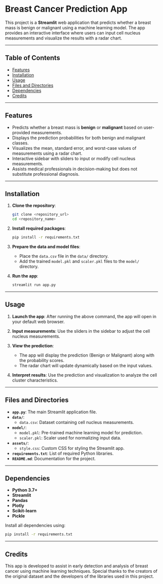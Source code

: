 # Breast Cancer Prediction App

This project is a **Streamlit** web application that predicts whether a breast mass is benign or malignant using a machine learning model. The app provides an interactive interface where users can input cell nucleus measurements and visualize the results with a radar chart.

---

## Table of Contents
- [Features](#features)
- [Installation](#installation)
- [Usage](#usage)
- [Files and Directories](#files-and-directories)
- [Dependencies](#dependencies)
- [Credits](#credits)

---

## Features
- Predicts whether a breast mass is **benign** or **malignant** based on user-provided measurements.
- Displays the prediction probabilities for both benign and malignant classes.
- Visualizes the mean, standard error, and worst-case values of measurements using a radar chart.
- Interactive sidebar with sliders to input or modify cell nucleus measurements.
- Assists medical professionals in decision-making but does not substitute professional diagnosis.

---

## Installation

1. **Clone the repository**:
   ```bash
   git clone <repository_url>
   cd <repository_name>
   ```

2. **Install required packages**:
   ```bash
   pip install -r requirements.txt
   ```

3. **Prepare the data and model files**:
   - Place the `data.csv` file in the `data/` directory.
   - Add the trained `model.pkl` and `scaler.pkl` files to the `model/` directory.

4. **Run the app**:
   ```bash
   streamlit run app.py
   ```

---

## Usage

1. **Launch the app**:
   After running the above command, the app will open in your default web browser.

2. **Input measurements**:
   Use the sliders in the sidebar to adjust the cell nucleus measurements.

3. **View the prediction**:
   - The app will display the prediction (Benign or Malignant) along with the probability scores.
   - The radar chart will update dynamically based on the input values.

4. **Interpret results**:
   Use the prediction and visualization to analyze the cell cluster characteristics.

---

## Files and Directories

- **`app.py`**: The main Streamlit application file.
- **`data/`**:
  - `data.csv`: Dataset containing cell nucleus measurements.
- **`model/`**:
  - `model.pkl`: Pre-trained machine learning model for prediction.
  - `scaler.pkl`: Scaler used for normalizing input data.
- **`assets/`**:
  - `style.css`: Custom CSS for styling the Streamlit app.
- **`requirements.txt`**: List of required Python libraries.
- **`README.md`**: Documentation for the project.

---

## Dependencies

- **Python 3.7+**
- **Streamlit**
- **Pandas**
- **Plotly**
- **Scikit-learn**
- **Pickle**

Install all dependencies using:
```bash
pip install -r requirements.txt
```

---

## Credits

This app is developed to assist in early detection and analysis of breast cancer using machine learning techniques. Special thanks to the creators of the original dataset and the developers of the libraries used in this project.
